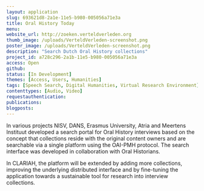 ```yaml
---
layout: application
slug: 693621d8-2a1e-11e5-b980-005056a71e3a
title: Oral History Today
menu: 
website_url: http://zoeken.verteldverleden.org
thumb_image: /uploads/VerteldVerleden-screenshot.png
poster_image: /uploads/VerteldVerleden-screenshot.png
description: "Search Dutch Oral History collections"
project_id: a728c296-2a1b-11e5-b980-005056a71e3a
access: Open
github: 
status: [In Development]
themes: [Access, Users, Humanities]
tags: [Speech Search, Digital Humanities, Virtual Research Environment]
contenttypes: [Audio, Video]
requestauthentication: 
publications: 
blogposts: 
---
```


In various projects NISV, DANS, Erasmus University, Atria and Meertens Instituut developed a search portal for Oral History interviews based on the concept that collections reside with the original content owners and are searchable via a single platform using the OAI-PMH protocol. The search interface was developed in collaboration with Oral Historians.

In CLARIAH, the platform will be extended by adding more collections, improving the underlying distributed interface and by fine-tuning the application towards a sustainable tool for research into interview collections.
